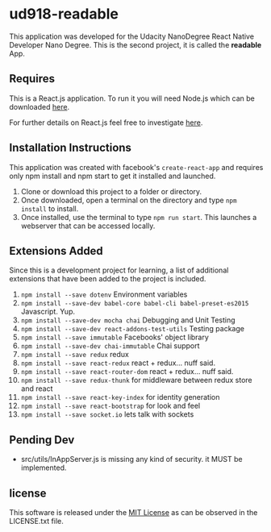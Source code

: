 # ud918-readable
This application was developed for the Udacity NanoDegree React Native Developer Nano Degree. This is the second project, it is called the **readable** App.

## Requires

This is a React.js application. To run it you will need Node.js which can be downloaded [here](https://nodejs.org/en/download/).

For further details on React.js feel free to investigate [here](https://reactjs.net/).

## Installation Instructions

This application was created with facebook's `create-react-app` and requires only npm install and npm start to get it installed and launched.

1. Clone or download this project to a folder or directory.
2. Once downloaded, open a terminal on the directory and type `npm install` to install.
3. Once installed, use the terminal to type `npm run start`. This launches a webserver that can be accessed locally.

## Extensions Added

Since this is a development project for learning, a list of additional extensions that have been added to the project is included.

1. `npm install --save dotenv` Environment variables
2. `npm install --save-dev babel-core babel-cli babel-preset-es2015` Javascript. Yup.
3. `npm install --save-dev mocha chai` Debugging and Unit Testing
4. `npm install --save-dev react-addons-test-utils` Testing package
5. `npm install --save immutable` Facebooks' object library
6. `npm install --save-dev chai-immutable` Chai support
7. `npm install --save redux` redux
8. `npm install --save react-redux` react + redux... nuff said.
9. `npm install --save react-router-dom` react + redux... nuff said.
10. `npm install --save redux-thunk` for middleware between redux store and react
11. `npm install --save react-key-index` for identity generation
12. `npm install --save react-bootstrap` for look and feel
13. `npm install --save socket.io` lets talk with sockets

## Pending Dev

* src/utils/InAppServer.js is missing any kind of security. it MUST be implemented.

## license

This software is released under the [MIT License](https://choosealicense.com/licenses/mit/) as can be observed in the LICENSE.txt file.
